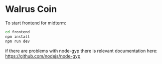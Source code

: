 # Walrus Coin

To start frontend for midterm: 
```bash 
cd frontend
npm install
npm run dev
```
if there are problems with node-gyp there is relevant documentation here: https://github.com/nodejs/node-gyp  